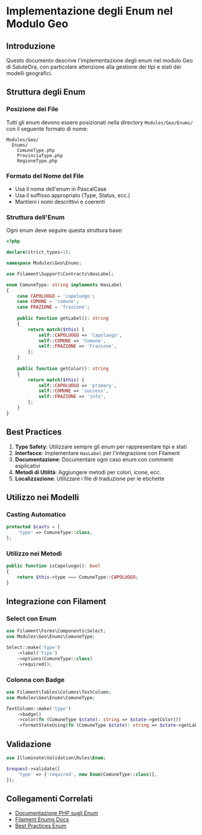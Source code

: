 # Implementazione degli Enum nel Modulo Geo

## Introduzione

Questo documento descrive l'implementazione degli enum nel modulo Geo di SaluteOra, con particolare attenzione alla gestione dei tipi e stati dei modelli geografici.

## Struttura degli Enum

### Posizione dei File

Tutti gli enum devono essere posizionati nella directory `Modules/Geo/Enums/` con il seguente formato di nome:

```
Modules/Geo/
  Enums/
    ComuneType.php
    ProvinciaType.php
    RegioneType.php
```

### Formato del Nome del File

- Usa il nome dell'enum in PascalCase
- Usa il suffisso appropriato (Type, Status, ecc.)
- Mantieni i nomi descrittivi e coerenti

### Struttura dell'Enum

Ogni enum deve seguire questa struttura base:

```php
<?php

declare(strict_types=1);

namespace Modules\Geo\Enums;

use Filament\Support\Contracts\HasLabel;

enum ComuneType: string implements HasLabel
{
    case CAPOLUOGO = 'capoluogo';
    case COMUNE = 'comune';
    case FRAZIONE = 'frazione';
    
    public function getLabel(): string
    {
        return match($this) {
            self::CAPOLUOGO => 'Capoluogo',
            self::COMUNE => 'Comune',
            self::FRAZIONE => 'Frazione',
        };
    }
    
    public function getColor(): string
    {
        return match($this) {
            self::CAPOLUOGO => 'primary',
            self::COMUNE => 'success',
            self::FRAZIONE => 'info',
        };
    }
}
```

## Best Practices

1. **Type Safety**: Utilizzare sempre gli enum per rappresentare tipi e stati
2. **Interfacce**: Implementare `HasLabel` per l'integrazione con Filament
3. **Documentazione**: Documentare ogni caso enum con commenti esplicativi
4. **Metodi di Utilità**: Aggiungere metodi per colori, icone, ecc.
5. **Localizzazione**: Utilizzare i file di traduzione per le etichette

## Utilizzo nei Modelli

### Casting Automatico

```php
protected $casts = [
    'type' => ComuneType::class,
];
```

### Utilizzo nei Metodi

```php
public function isCapoluogo(): bool
{
    return $this->type === ComuneType::CAPOLUOGO;
}
```

## Integrazione con Filament

### Select con Enum

```php
use Filament\Forms\Components\Select;
use Modules\Geo\Enums\ComuneType;

Select::make('type')
    ->label('Tipo')
    ->options(ComuneType::class)
    ->required();
```

### Colonna con Badge

```php
use Filament\Tables\Columns\TextColumn;
use Modules\Geo\Enums\ComuneType;

TextColumn::make('type')
    ->badge()
    ->color(fn (ComuneType $state): string => $state->getColor())
    ->formatStateUsing(fn (ComuneType $state): string => $state->getLabel());
```

## Validazione

```php
use Illuminate\Validation\Rules\Enum;

$request->validate([
    'type' => ['required', new Enum(ComuneType::class)],
]);
```

## Collegamenti Correlati

- [Documentazione PHP sugli Enum](https://www.php.net/manual/en/language.enumerations.php)
- [Filament Enums Docs](https://filamentphp.com/project_docs/3.x/support/enums)
- [Best Practices Enum](enums-best-practices.md) 